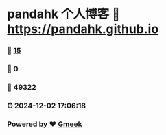 # pandahk 个人博客 :link: https://pandahk.github.io 
### :page_facing_up: [15](https://pandahk.github.io/tag.html) 
### :speech_balloon: 0 
### :hibiscus: 49322 
### :alarm_clock: 2024-12-02 17:06:18 
### Powered by :heart: [Gmeek](https://github.com/Meekdai/Gmeek)

